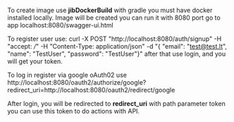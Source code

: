 
To create image use **jibDockerBuild** with gradle you must have
docker installed locally. Image will be created you can run it with 8080 port
go to app localhost:8080/swagger-ui.html

To register user use:
curl -X POST "http://localhost:8080/auth/signup" -H "accept: */*" -H "Content-Type: application/json" -d "{ \"email\": \"test@test.lt\", \"name\": \"TestUser\", \"password\": \"TestUser\"}"
after that use login, and you will get your token.

To log in register via google oAuth02 use
http://localhost:8080/oauth2/authorize/google?redirect_uri=http://localhost:8080/oauth2/redirect/google

After login, you will be redirected to **redirect_uri** with path parameter token you can use
this token to do actions with API.
